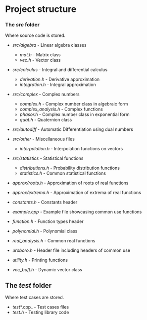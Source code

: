 # Project structure

### The _src_ folder
Where source code is stored.

- _src/algebra_ - Linear algebra classes
  - _mat.h_ - Matrix class
  - _vec.h_ - Vector class
  
- _src/calculus_ - Integral and differential calculus
  - _derivation.h_ - Derivative approximation
  - _integration.h_ - Integral approximation
  
- _src/complex_ - Complex numbers
  - _complex.h_ - Complex number class in algebraic form
  - _complex_analysis.h_ - Complex functions
  - _phasor.h_ - Complex number class in exponential form
  - _quat.h_ - Quaternion class

- _src/autodiff_ - Automatic Differentiation using dual numbers

- _src/other_ - Miscellaneous files
  - _interpolation.h_ - Interpolation functions on vectors

- _src/statistics_ - Statistical functions
  - _distributions.h_ - Probability distribution functions
  - _statistics.h_ - Common statistical functions

- _approx/roots.h_ - Approximation of roots of real functions
- _approx/extrema.h_ - Approximation of extrema of real functions
- _constants.h_ - Constants header
- _example.cpp_ - Example file showcasing common use functions
- _function.h_ - Function types header
- _polynomial.h_ - Polynomial class
- _real_analysis.h_ - Common real functions
- _uroboro.h_ - Header file including headers of common use
- _utility.h_ - Printing functions
- _vec_buff.h_ - Dynamic vector class

## The _test_ folder
Where test cases are stored.

- _test_*.cpp_ - Test cases files
- _test.h_ - Testing library code
